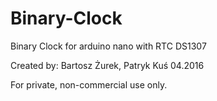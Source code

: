 # Binary-Clock
Binary Clock for arduino nano with RTC DS1307 

Created by:
Bartosz Żurek,
Patryk Kuś
04.2016


For private, non-commercial use only.
